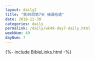 ```yaml
---
layout: daily2
title: "第49周第7天 補漏拾遺"
date: 2018-12-30
categories: daily
permalink: /daily/wk49-day7-daily.html
weekNum: 49
dayNum: 7
---
```


{%- include BibleLinks.html -%}
